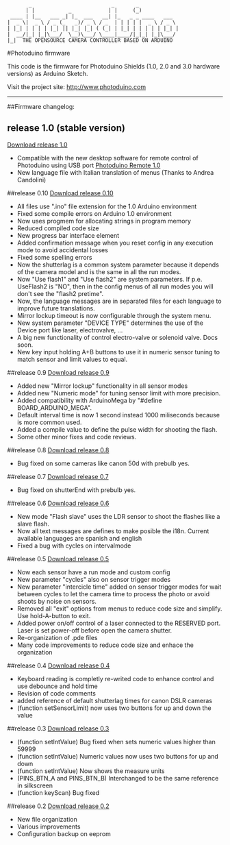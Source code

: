            _                          _       _             
          | |           _            | |     (_)            
     ____ | |__   ___ _| |_  ___   __| |_   _ _ ____   ___  
    |  _ \|  _ \ / _ (_   _)/ _ \ / _  | | | | |  _ \ / _ \ 
    | |_| | | | | |_| || |_| |_| ( (_| | |_| | | | | | |_| |
    |  __/|_| |_|\___/  \__)\___/ \____|____/|_|_| |_|\___/ 
    |_|  THE OPENSOURCE CAMERA CONTROLLER BASED ON ARDUINO                                                         



#Photoduino firmware

This code is the firmware for Photoduino Shields (1.0, 2.0 and 3.0 hardware versions) as Arduino Sketch.

Visit the project site: <http://www.photoduino.com>

* * *

##Firmware changelog:

## release 1.0 (stable version)
[Download release 1.0](https://github.com/downloads/Photoduino/photoduino.firmware/photoduino.shield.firmware.v.1.0.zip)

 - Compatible with the new desktop software for remote control of Photoduino using USB port [Photoduino Remote 1.0](https://github.com/Photoduino/photoduino.remote)
 - New language file with Italian translation of menus (Thanks to Andrea Candolini)
 
 
##release 0.10 
[Download release 0.10](https://github.com/downloads/Photoduino/photoduino.firmware/photoduino.shield.firmware.v.0.10.zip)

 - All files use ".ino" file extension for the 1.0 Arduino environment
 - Fixed some compile errors on Arduino 1.0 environment
 - Now uses progmem for allocating strings in program memory
 - Reduced compiled code size
 - New progress bar interface element
 - Added confirmation message when you reset config in any execution mode to avoid accidental losses
 - Fixed some spelling errors
 - Now the shutterlag is a common system parameter because it depends of the camera model and is the same in all the run modes. 
 - Now "Use flash1" and "Use flash2" are system parameters. If p.e. UseFlash2 is "NO", then in the config menus of all run modes you will don't see the "flash2 pretime".
 - Now, the language messages are in separated files for each language to improve future translations.
 - Mirror lockup timeout is now configurable through the system menu.
 - New system parameter "DEVICE TYPE" determines the use of the Device port like laser, electrovalve, ...
 - A big new functionality of control electro-valve or solenoid valve. Docs soon.
 - New key input holding A+B buttons to use it in numeric sensor tuning to match sensor and limit values to equal.
  
 
##release 0.9 
[Download release 0.9](https://github.com/downloads/Photoduino/photoduino.firmware/photoduino.shield.firmware.v.0.9.zip)

 - Added new "Mirror lockup" functionality in all sensor modes
 - Added new "Numeric mode" for tuning sensor limit with more precision. 
 - Added compatibility with ArduinoMega by "#define BOARD_ARDUINO_MEGA".
 - Default interval time is now 1 second instead 1000 miliseconds because 
   is more common used.
 - Added a compile value to define the pulse width for shooting the flash.
 - Some other minor fixes and code reviews.  
 
##release 0.8
[Download release 0.8](https://github.com/downloads/Photoduino/photoduino.firmware/photoduino.shield.firmware.v.0.8.zip)

 - Bug fixed on some cameras like canon 50d with prebulb yes. 
 
##release 0.7 
[Download release 0.7](https://github.com/downloads/Photoduino/photoduino.firmware/photoduino.shield.firmware.v.0.7.zip)

 - Bug fixed on shutterEnd with prebulb yes. 
  
##release 0.6 
[Download release 0.6](https://github.com/downloads/Photoduino/photoduino.firmware/photoduino.shield.firmware.v.0.6.zip)

 - New mode "Flash slave" uses the LDR sensor to shoot the flashes like a 
   slave flash.
 - Now all text messages are defines to make posible the i18n. 
   Current available languages are spanish and english
 - Fixed a bug with cycles on intervalmode
 
##release 0.5 
[Download release 0.5](https://github.com/downloads/Photoduino/photoduino.firmware/photoduino.shield.firmware.v.0.5.zip)

 - Now each sensor have a run mode and custom config
 - New parameter "cycles" also on sensor trigger modes
 - New parameter "intercicle time" added on sensor trigger modes for wait
   between cycles to let the camera time to process the photo or avoid shoots
   by noise on sensors.
 - Removed all "exit" options from menus to reduce code size and simplify. 
   Use hold-A-button to exit.
 - Added power on/off control of a laser connected to the RESERVED port. 
   Laser is set power-off before open the camera shutter.
 - Re-organization of .pde files
 - Many code improvements to reduce code size and enhace the organization
 
##release 0.4
[Download release 0.4](https://github.com/downloads/Photoduino/photoduino.firmware/photoduino.shield.firmware.v.0.4.zip)

 - Keyboard reading is completly re-writed code to enhance control and use 
   debounce and hold time
 - Revision of code comments
 - added reference of default shutterlag times for canon DSLR cameras
 - (function setSensorLimit) now uses two buttons for up and down the value
  
##release 0.3
[Download release 0.3](https://github.com/downloads/Photoduino/photoduino.firmware/photoduino.shield.firmware.v.0.3.zip)

 - (function setIntValue) Bug fixed when sets numeric values higher than 59999 
 - (function setIntValue) Numeric values now uses two buttons for up and down 
 - (function setIntValue) Now shows the measure units
 - (PINS_BTN_A and PINS_BTN_B) Interchanged to be the same reference in silkscreen
 - (function keyScan) Bug fixed
 
##release 0.2
[Download release 0.2](https://github.com/downloads/Photoduino/photoduino.firmware/photoduino.shield.firmware.v.0.2.zip)

 - New file organization
 - Various improvements
 - Configuration backup on eeprom
 

